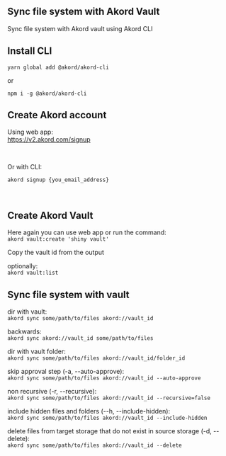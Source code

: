 ## Sync file system with Akord Vault

Sync file system with Akord vault using Akord CLI

## Install CLI
```
yarn global add @akord/akord-cli
```
or
```
npm i -g @akord/akord-cli
```

## Create Akord account

Using web app: \
https://v2.akord.com/signup

&nbsp;

Or with CLI:

`akord signup {you_email_address}`

&nbsp;


## Create Akord Vault

Here again you can use web app or run the command:\
`akord vault:create 'shiny vault'`

Copy the vault id from the output

optionally:\
`akord vault:list`

## Sync file system with vault

dir with vault:\
`akord sync some/path/to/files akord://vault_id`

backwards:\
`akord sync akord://vault_id some/path/to/files`

dir with vault folder:\
`akord sync some/path/to/files akord://vault_id/folder_id`

skip approval step (-a, --auto-approve):\
`akord sync some/path/to/files akord://vault_id --auto-approve`

non recursive (-r, --recursive):\
`akord sync some/path/to/files akord://vault_id --recursive=false`

include hidden files and folders (--h, --include-hidden):\
`akord sync some/path/to/files akord://vault_id --include-hidden`

delete files from target storage that do not exist in source storage (-d, --delete):\
`akord sync some/path/to/files akord://vault_id --delete`
